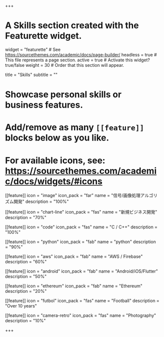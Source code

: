 +++
# A Skills section created with the Featurette widget.
widget = "featurette"  # See https://sourcethemes.com/academic/docs/page-builder/
headless = true  # This file represents a page section.
active = true  # Activate this widget? true/false
weight = 30  # Order that this section will appear.

title = "Skills"
subtitle = ""

# Showcase personal skills or business features.
#
# Add/remove as many `[[feature]]` blocks below as you like.
#
# For available icons, see: https://sourcethemes.com/academic/docs/widgets/#icons

[[feature]]
  icon = "image"
  icon_pack = "far"
  name = "信号/画像処理アルゴリズム開発"
  description = "100%"

[[feature]]
  icon = "chart-line"
  icon_pack = "fas"
  name = "新規ビジネス開発"
  description = "70%"  

[[feature]]
  icon = "code"
  icon_pack = "fas"
  name = "C / C++"
  description = "100%"

[[feature]]
  icon = "python"
  icon_pack = "fab"
  name = "python"
  description = "90%"

[[feature]]
  icon = "aws"
  icon_pack = "fab"
  name = "AWS / Firebase"
  description = "60%"

[[feature]]
  icon = "android"
  icon_pack = "fab"
  name = "Android/iOS/Flutter"
  description = "50%"

[[feature]]
  icon = "ethereum"
  icon_pack = "fab"
  name = "Ethereum"
  description = "20%"

[[feature]]
  icon = "futbol"
  icon_pack = "fas"
  name = "Football"
  description = "Over 10 years"

[[feature]]
  icon = "camera-retro"
  icon_pack = "fas"
  name = "Photography"
  description = "10%"

+++
